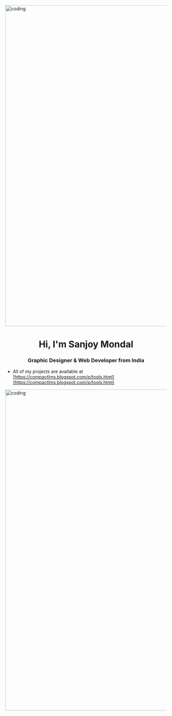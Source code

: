 <img align="center" alt="coding" width="1000" src="https://blogger.googleusercontent.com/img/b/R29vZ2xl/AVvXsEj5gLBFs_5ax95KuQfqCjaQmtXpxS7bNwN9521yhHZQid8m0dgnfMiFfEEQP5vyEQX4_HbjlLgfGgNV2gGbgnRdbhyphenhyphenmEpzPKeLLBA0_Xi2nDcmxHpZnvZR3QgVXMr1icAkLpTcdhl57gebnB18rAwO29X6ormNScFkaCzI5MVjgV3oOybi12z4LeusnEnI/w640-h148/banner.png">

<h1 align="center">Hi, I'm Sanjoy Mondal</h1>
<h3 align="center">Graphic Designer & Web Developer from India</h3>

-  All of my projects are available at [https://compactlms.blogspot.com/p/tools.html](https://compactlms.blogspot.com/p/tools.html)

<img align="center" alt="coding" width="1000" src="https://blogger.googleusercontent.com/img/b/R29vZ2xl/AVvXsEjdK39cfDH5KLSEdirjLxko3I0-0Yjbg1YG9-yO09sQuONUKBRRGTSBHEokxGjLY-3UyIfSRxBZKXh1I0KMGr7JJH_UxruKONeqVOA85zuo-dCItG3J5PQ2wMkjeF1PtLIg3Gcq5PtCcnHNWrffrfWgEzQQ3dG5sCQ0zrt5Hzz5aMtSnu2lRdyfRek0CDwp/s800/prog.gif">
